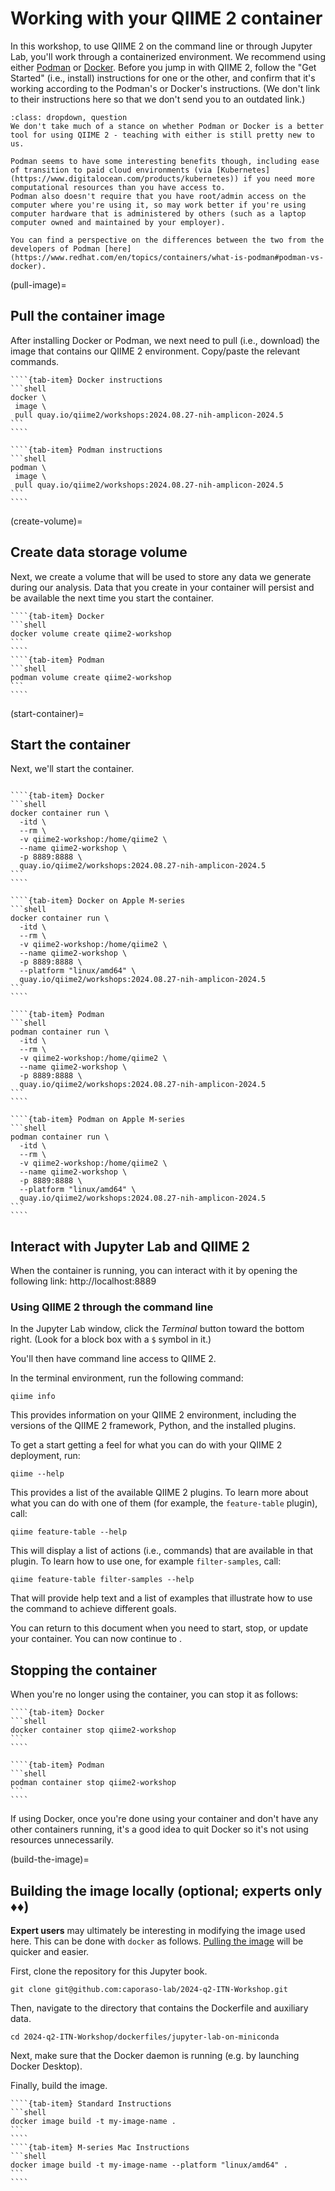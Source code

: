 # Working with your QIIME 2 container

In this workshop, to use QIIME 2 on the command line or through Jupyter Lab, you'll work through a containerized environment.
We recommend using either [Podman](https://podman.io) or [Docker](https://docker.com).
Before you jump in with QIIME 2, follow the "Get Started" (i.e., install) instructions for one or the other, and confirm that it's working according to the Podman's or Docker's instructions.
(We don't link to their instructions here so that we don't send you to an outdated link.)

```{admonition} Podman versus Docker
:class: dropdown, question
We don't take much of a stance on whether Podman or Docker is a better tool for using QIIME 2 - teaching with either is still pretty new to us.

Podman seems to have some interesting benefits though, including ease of transition to paid cloud environments (via [Kubernetes](https://www.digitalocean.com/products/kubernetes)) if you need more computational resources than you have access to.
Podman also doesn't require that you have root/admin access on the computer where you're using it, so may work better if you're using computer hardware that is administered by others (such as a laptop computer owned and maintained by your employer).

You can find a perspective on the differences between the two from the developers of Podman [here](https://www.redhat.com/en/topics/containers/what-is-podman#podman-vs-docker).
```

(pull-image)=
## Pull the container image

After installing Docker or Podman, we next need to pull (i.e., download) the image that contains our QIIME 2 environment.
Copy/paste the relevant commands.

`````{tab-set}
````{tab-item} Docker instructions
```shell
docker \
 image \
 pull quay.io/qiime2/workshops:2024.08.27-nih-amplicon-2024.5
```
````

````{tab-item} Podman instructions
```shell
podman \
 image \
 pull quay.io/qiime2/workshops:2024.08.27-nih-amplicon-2024.5
```
````
`````

(create-volume)=
## Create data storage volume

Next, we create a volume that will be used to store any data we generate during our analysis.
Data that you create in your container will persist and be available the next time you start the container.

`````{tab-set}
````{tab-item} Docker
```shell
docker volume create qiime2-workshop
```
````
````{tab-item} Podman
```shell
podman volume create qiime2-workshop
```
````
`````

(start-container)=
## Start the container

Next, we'll start the container.

`````{tab-set}

````{tab-item} Docker
```shell
docker container run \
  -itd \
  --rm \
  -v qiime2-workshop:/home/qiime2 \
  --name qiime2-workshop \
  -p 8889:8888 \
  quay.io/qiime2/workshops:2024.08.27-nih-amplicon-2024.5
```
````

````{tab-item} Docker on Apple M-series
```shell
docker container run \
  -itd \
  --rm \
  -v qiime2-workshop:/home/qiime2 \
  --name qiime2-workshop \
  -p 8889:8888 \
  --platform "linux/amd64" \
  quay.io/qiime2/workshops:2024.08.27-nih-amplicon-2024.5
```
````

````{tab-item} Podman
```shell
podman container run \
  -itd \
  --rm \
  -v qiime2-workshop:/home/qiime2 \
  --name qiime2-workshop \
  -p 8889:8888 \
  quay.io/qiime2/workshops:2024.08.27-nih-amplicon-2024.5
```
````

````{tab-item} Podman on Apple M-series
```shell
podman container run \
  -itd \
  --rm \
  -v qiime2-workshop:/home/qiime2 \
  --name qiime2-workshop \
  -p 8889:8888 \
  --platform "linux/amd64" \
  quay.io/qiime2/workshops:2024.08.27-nih-amplicon-2024.5
```
````
`````

## Interact with Jupyter Lab and QIIME 2

When the container is running, you can interact with it by opening the following link: http://localhost:8889

### Using QIIME 2 through the command line

In the Jupyter Lab window, click the *Terminal* button toward the bottom right.
(Look for a block box with a `$` symbol in it.)

You'll then have command line access to QIIME 2.

In the terminal environment, run the following command:

```shell
qiime info
```

This provides information on your QIIME 2 environment, including the versions of the QIIME 2 framework, Python, and the installed plugins.

To get a start getting a feel for what you can do with your QIIME 2 deployment, run:

```shell
qiime --help
```

This provides a list of the available QIIME 2 plugins.
To learn more about what you can do with one of them (for example, the `feature-table` plugin), call:

```shell
qiime feature-table --help
```

This will display a list of actions (i.e., commands) that are available in that plugin.
To learn how to use one, for example `filter-samples`, call:

```shell
qiime feature-table filter-samples --help
```

That will provide help text and a list of examples that illustrate how to use the command to achieve different goals.

You can return to this document when you need to start, stop, or update your container.
You can now continue to [](exploring-the-data-container).

## Stopping the container

When you're no longer using the container, you can stop it as follows:

`````{tab-set}
````{tab-item} Docker
```shell
docker container stop qiime2-workshop
```
````

````{tab-item} Podman
```shell
podman container stop qiime2-workshop
```
````
`````

If using Docker, once you're done using your container and don't have any other containers running, it's a good idea to quit Docker so it's not using resources unnecessarily.

(build-the-image)=
## Building the image locally (optional; experts only ♦♦)

**Expert users** may ultimately be interesting in modifying the image used here.
This can be done with `docker` as follows.
[Pulling the image](pull-image) will be quicker and easier.

First, clone the repository for this Jupyter book.
```shell
git clone git@github.com:caporaso-lab/2024-q2-ITN-Workshop.git
```

Then, navigate to the directory that contains the Dockerfile and auxiliary data.

```shell
cd 2024-q2-ITN-Workshop/dockerfiles/jupyter-lab-on-miniconda
```

Next, make sure that the Docker daemon is running (e.g. by launching Docker Desktop).

Finally, build the image.

`````{tab-set}
````{tab-item} Standard Instructions
```shell
docker image build -t my-image-name .
```
````
````{tab-item} M-series Mac Instructions
```shell
docker image build -t my-image-name --platform "linux/amd64" .
```
````
`````
